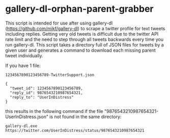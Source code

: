 # gallery-dl-orphan-parent-grabber
This script is intended for use after using gallery-dl (https://github.com/mikf/gallery-dl) to scrape a twitter profile for text tweets including replies. Getting very old tweets is difficult due to the twitter API rate limit and the need to step through all tweets backwards every time you run gallery-dl. This script takes a directory full of JSON files for tweets by a given user and generates a command to download each missing parent tweet individually.

If you have 1 file:

`1234567890123456789-TwitterSupport.json`
```
{
  "tweet_id": 1234567890123456789,
  "reply_id": 9876543210987654321,
  "reply_to": "UserInDistress"
}
```

this results in the following command if the file "9876543210987654321-UserInDistress.json" is not found in the same directory:

`gallery-dl.exe https://twitter.com/UserInDistress/status/9876543210987654321`
